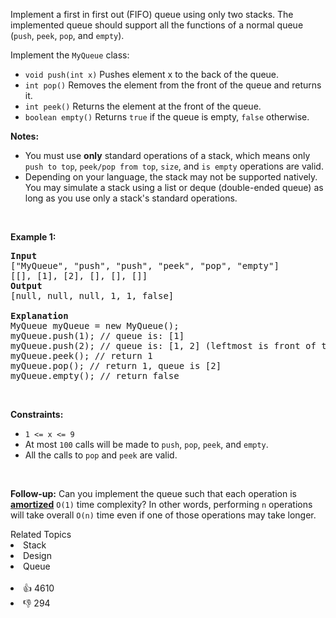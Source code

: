 <p>Implement a first in first out (FIFO) queue using only two stacks. The implemented queue should support all the functions of a normal queue (<code>push</code>, <code>peek</code>, <code>pop</code>, and <code>empty</code>).</p>

<p>Implement the <code>MyQueue</code> class:</p>

<ul> 
 <li><code>void push(int x)</code> Pushes element x to the back of the queue.</li> 
 <li><code>int pop()</code> Removes the element from the front of the queue and returns it.</li> 
 <li><code>int peek()</code> Returns the element at the front of the queue.</li> 
 <li><code>boolean empty()</code> Returns <code>true</code> if the queue is empty, <code>false</code> otherwise.</li> 
</ul>

<p><strong>Notes:</strong></p>

<ul> 
 <li>You must use <strong>only</strong> standard operations of a stack, which means only <code>push to top</code>, <code>peek/pop from top</code>, <code>size</code>, and <code>is empty</code> operations are valid.</li> 
 <li>Depending on your language, the stack may not be supported natively. You may simulate a stack using a list or deque (double-ended queue) as long as you use only a stack's standard operations.</li> 
</ul>

<p>&nbsp;</p> 
<p><strong class="example">Example 1:</strong></p>

<pre>
<strong>Input</strong>
["MyQueue", "push", "push", "peek", "pop", "empty"]
[[], [1], [2], [], [], []]
<strong>Output</strong>
[null, null, null, 1, 1, false]

<strong>Explanation</strong>
MyQueue myQueue = new MyQueue();
myQueue.push(1); // queue is: [1]
myQueue.push(2); // queue is: [1, 2] (leftmost is front of the queue)
myQueue.peek(); // return 1
myQueue.pop(); // return 1, queue is [2]
myQueue.empty(); // return false
</pre>

<p>&nbsp;</p> 
<p><strong>Constraints:</strong></p>

<ul> 
 <li><code>1 &lt;= x &lt;= 9</code></li> 
 <li>At most <code>100</code>&nbsp;calls will be made to <code>push</code>, <code>pop</code>, <code>peek</code>, and <code>empty</code>.</li> 
 <li>All the calls to <code>pop</code> and <code>peek</code> are valid.</li> 
</ul>

<p>&nbsp;</p> 
<p><strong>Follow-up:</strong> Can you implement the queue such that each operation is <strong><a href="https://en.wikipedia.org/wiki/Amortized_analysis" target="_blank">amortized</a></strong> <code>O(1)</code> time complexity? In other words, performing <code>n</code> operations will take overall <code>O(n)</code> time even if one of those operations may take longer.</p>

<div><div>Related Topics</div><div><li>Stack</li><li>Design</li><li>Queue</li></div></div><br><div><li>👍 4610</li><li>👎 294</li></div>